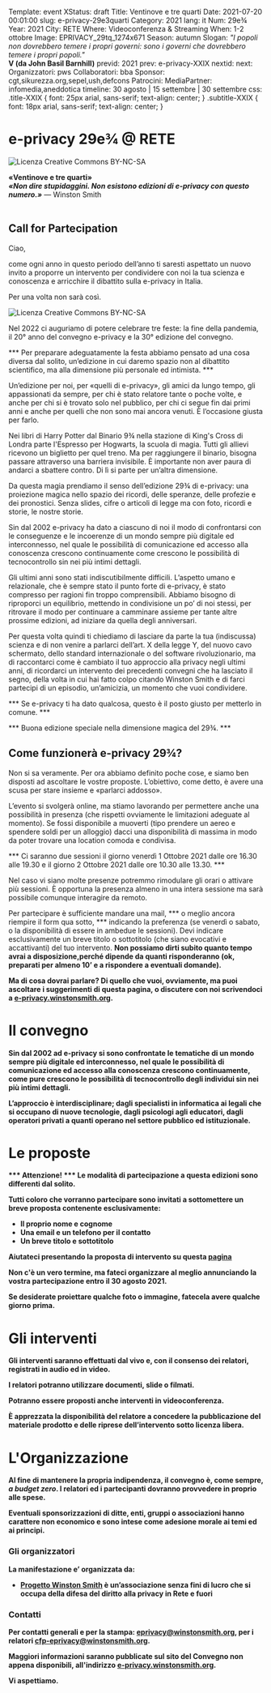 Template: event
XStatus: draft
Title: Ventinove e tre quarti
Date: 2021-07-20 00:01:00
slug: e-privacy-29e3quarti
Category: 2021
lang: it
Num: 29e¾
Year: 2021
City: RETE
Where: Videoconferenza & Streaming
When: 1-2 ottobre
Image: EPRIVACY_29tq_1274x671
Season: autumn
Slogan: <i>"I popoli non dovrebbero temere i propri governi: sono i governi che dovrebbero temere i propri popoli."</i><br/><b>V (da John Basil Barnhill)</b>
previd: 2021
prev: e-privacy-XXIX
nextid:
next:
Organizzatori: pws
Collaboratori: bba
Sponsor: cgt,sikurezza.org,sepel,ush,defcons
Patrocini:
MediaPartner: infomedia,aneddotica
timeline: 30 agosto | 15 settembre | 30 settembre
css: .title-XXIX { font: 25px arial, sans-serif; text-align: center; }   .subtitle-XXIX { font: 18px arial, sans-serif; text-align: center; }
 
# e-privacy 29e¾ @ RETE   

![Licenza Creative Commons BY-NC-SA](images/editions/EPRIVACY_29tq_title_gold.jpg "e-privacy 29¾")

<div class="title-XXIX"><b>«Ventinove e tre quarti»</b></div>
<div class="subtitle-XXIX"><b><i>«Non dire stupidaggini. Non esistono edizioni di e-privacy con questo numero.»</i></b> — Winston Smith</div>
<br/>


## Call for Partecipation

Ciao,

come ogni anno in questo periodo dell’anno ti saresti aspettato un
nuovo invito a proporre un intervento per condividere con noi la tua
scienza e conoscenza e arricchire il dibattito sulla e-privacy in
Italia.

Per una volta non sarà così.

![Licenza Creative Commons BY-NC-SA](images/editions/EPRIVACY_29tq_1274x671.png "e-privacy 29¾")

Nel 2022 ci auguriamo di potere celebrare tre feste: la fine della
pandemia, il 20° anno del convegno e-privacy e la 30° edizione del
convegno.

*** Per preparare adeguatamente la festa abbiamo pensato ad una cosa
diversa dal solito, un’edizione in cui daremo spazio non al dibattito
scientifico, ma alla dimensione più personale ed intimista. ***

Un’edizione per noi, per «quelli di e-privacy», gli amici da lungo
tempo, gli appassionati da sempre, per chi è stato relatore tante o
poche volte, e anche per chi si è trovato solo nel pubblico, per chi
ci segue fin dai primi anni e anche per quelli che non sono mai ancora
venuti. È l’occasione giusta per farlo.

Nei libri di Harry Potter dal Binario 9¾ nella stazione di King's
Cross di Londra parte l'Espresso per Hogwarts, la scuola di magia.
Tutti gli allievi ricevono un biglietto per quel treno. Ma per
raggiungere il binario, bisogna passare attraverso una barriera
invisibile. È importante non aver paura di andarci a sbattere contro.
Di lì si parte per un’altra dimensione.

Da questa magia prendiamo il senso dell’edizione 29¾ di e-privacy: una
proiezione magica nello spazio dei ricordi, delle speranze, delle
profezie e dei pronostici. Senza slides, cifre o articoli di legge ma
con foto, ricordi e storie, le nostre storie.

Sin dal 2002 e-privacy ha dato a ciascuno di noi il modo di
confrontarsi con le  conseguenze e le incoerenze  di un mondo sempre
più digitale ed interconnesso, nel quale le possibilità di
comunicazione ed accesso alla conoscenza crescono continuamente come
crescono le possibilità di tecnocontrollo sin nei più intimi dettagli.

Gli ultimi anni sono stati indiscutibilmente difficili. L’aspetto
umano e relazionale, che è sempre stato il punto forte di e-privacy, è
stato compresso per ragioni fin troppo comprensibili. Abbiamo bisogno
di riproporci un equilibrio, mettendo in condivisione un po’ di noi
stessi, per ritrovare il modo per continuare a camminare assieme per
tante altre prossime edizioni, ad iniziare da quella degli
anniversari.

Per questa volta quindi ti chiediamo di lasciare da parte la tua
(indiscussa) scienza e di non venire a parlarci dell’art. X della
legge Y, del nuovo cavo schermato, dello standard internazionale o del
software rivoluzionario, ma di raccontarci come è cambiato il tuo
approccio alla privacy negli ultimi anni, di ricordarci un intervento
dei precedenti convegni che ha lasciato il segno, della volta in cui
hai fatto colpo citando Winston Smith e di farci partecipi di un
episodio, un’amicizia, un momento che vuoi condividere.

*** Se e-privacy ti ha dato qualcosa, questo è il posto giusto per metterlo in comune. ***

*** Buona edizione speciale nella dimensione magica del 29¾. ***


## Come funzionerà e-privacy 29¾?

Non si sa veramente. Per ora abbiamo definito poche cose, e siamo ben
disposti ad ascoltare le vostre proposte. L’obiettivo, come detto, è
avere una scusa per stare insieme e «parlarci addosso».

L’evento si svolgerà online, ma stiamo lavorando per permettere anche
una possibilità in presenza (che rispetti ovviamente le limitazioni
adeguate al momento).  Se fossi disponibile a muoverti (tipo prendere
un aereo e spendere soldi per un alloggio) dacci una disponibilità di
massima in modo da poter trovare una location comoda e condivisa.

*** Ci saranno due sessioni il giorno venerdì 1 Ottobre 2021 dalle ore
16.30 alle 19.30 e il giorno 2 Ottobre 2021 dalle ore 10.30 alle 13.30. ***

Nel caso vi siano molte presenze potremmo rimodulare gli orari
o attivare più sessioni. È opportuna la presenza almeno in una intera
sessione ma sarà possibile comunque interagire da remoto.

Per partecipare è sufficiente mandare una mail, *** o meglio ancora riempire il form qua sotto, *** indicando la preferenza
(se venerdì o sabato, o la disponibilità di essere in ambedue le
sessioni). Devi indicare esclusivamente un breve titolo o sottotitolo
(che siano evocativi e accattivanti) del tuo intervento. 
<b>
Non possiamo dirti subito quanto tempo avrai a disposizione,perché dipende da quanti
risponderanno (ok, preparati per almeno 10’ e a rispondere a eventuali
domande).

Ma di cosa dovrai parlare? Di quello che vuoi, ovviamente, ma puoi
ascoltare i suggerimenti di questa pagina, o discutere con noi scrivendoci 
 a  [e-privacy.winstonsmith.org](http://e-privacy.winstonsmith.org).



# Il convegno

Sin dal 2002 ad e-privacy si sono confrontate le tematiche di un mondo
sempre più digitale ed interconnesso, nel quale le possibilità di
comunicazione ed accesso alla conoscenza crescono continuamente, come
pure crescono le possibilità di tecnocontrollo degli individui sin nei
più intimi dettagli.

L’approccio è interdisciplinare; dagli specialisti in informatica ai legali che si occupano di nuove
tecnologie, dagli psicologi agli educatori, dagli operatori privati a
quanti operano nel settore pubblico ed istituzionale.


# Le proposte

*** Attenzione! *** Le modalità di partecipazione a questa edizioni sono differenti dal solito.

Tutti coloro che vorranno partecipare sono invitati a sottomettere un breve proposta
contenente esclusivamente:

- Il proprio nome e cognome
- Una email e un telefono per il contatto
- Un breve titolo e sottotitolo

Aiutateci presentando la proposta di intervento su questa
[pagina](/e-privacy-29e3quarti-proposta.html)

Non c'è un vero termine, ma fateci organizzare al meglio annunciando la
 vostra partecipazione  __entro il 30 agosto 2021__.

Se desiderate proiettare qualche foto o immagine, fatecela avere qualche giorno prima.

# Gli interventi

Gli interventi saranno effettuati dal vivo e, con il consenso dei
 relatori, registrati in audio ed in video.

I relatori potranno utilizzare documenti, slide o filmati.

Potranno essere proposti anche interventi in videoconferenza.

È apprezzata la disponibilità del relatore a concedere la pubblicazione del
materiale prodotto e delle riprese dell’intervento sotto licenza libera.

# L'Organizzazione

Al fine di mantenere la propria indipendenza, il convegno è, come
sempre, _a budget zero_.  I relatori ed i partecipanti dovranno
provvedere in proprio alle spese.

Eventuali sponsorizzazioni di ditte, enti, gruppi o associazioni hanno
carattere non economico e sono intese come adesione morale ai temi ed
ai principi.

<!--
### Sede di e-privacy 2020 spring edition

La sede di e-privacy 2020 spring edition sarà la
 [Sala conferenze "Luigi Ciminiera"](https://www.polito.it/ateneo/sedi/index.php?bl_id=TO_CIT11&fl_id=XP05&rm_id=021&lang=it)
 - Sede Centrale - Cittadella Politecnica.

![La foto ]( http://web.jus.unipi.it/wp-content/uploads/2014/04/polo_piagge.jpg)
-->

### Gli organizzatori

La manifestazione e’ organizzata da:

  - [Progetto Winston Smith](http://pws.winstonsmith.org/) è un’associazione senza fini di lucro che si occupa della difesa del diritto alla privacy in Rete e fuori

### Contatti

Per contatti generali e per la stampa: [eprivacy@winstonsmith.org](mailto:eprivacy@winstonsmith.org),
per i relatori
[cfp-eprivacy@winstonsmith.org](mailto:cfp-eprivacy@winstonsmith.org).

Maggiori informazioni saranno pubblicate sul sito del Convegno non appena
disponibili, all'indirizzo [e-privacy.winstonsmith.org](http://e-privacy.winstonsmith.org).

**Vi aspettiamo**.
